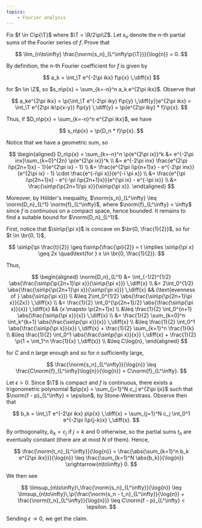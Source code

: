 ```yaml
---
topics:
    - Fourier analysis
---
```


<problem>

Fix $f \in C\p{\T}$ where $\T = \R/2\pi\Z$. Let $s_n$ denote the $n$-th partial sums of the Fourier series of $f$. Prove that

$$
\lim_{n\to\infty} \frac{\norm{s_n}_{L^\infty\p{\T}}}{\log{n}} = 0.
$$

</problem>

<solution>

By definition, the $n$-th Fourier coefficient for $f$ is given by

$$
a_k = \int_\T e^{-2\pi ikx} f\p{x} \,\diff{x}
$$

for $n \in \Z$, so $s_n\p{x} = \sum_{k=-n}^n a_k e^{2\pi ikx}$. Observe that

$$
a_ke^{2\pi ikx}
    = \p{\int_\T e^{-2\pi iky} f\p{y} \,\diff{y}}e^{2\pi ikx}
    = \int_\T e^{2\pi ik\p{x-y}} f\p{y} \,\diff{y}
    = \p{e^{2\pi iky} * f}\p{x}.
$$

Thus, if $D_n\p{x} = \sum_{k=-n}^n e^{2\pi ikx}$, we have

$$
s_n\p{x} = \p{D_n * f}\p{x}.
$$

Notice that we have a geometric sum, so

$$
\begin{aligned}
    D_n\p{x}
         = \sum_{k=-n}^n \p{e^{2\pi ix}}^k
        &= e^{-2\pi inx}\sum_{k=0}^{2n} \p{e^{2\pi ix}}^k \\
        &= e^{-2\pi inx} \frac{e^{2\pi i\p{2n+1}x} - 1}{e^{2\pi ix} - 1} \\
        &= \frac{e^{2\pi i\p{n+1}x} - e^{-2\pi inx}}{e^{2\pi ix} - 1} \cdot \frac{e^{-i\pi x}}{e^{-i \pi x}} \\
        &= \frac{e^{\pi i\p{2n+1}x} - e^{-\pi i\p{2n+1}x}}{e^{\pi ix} - e^{-\pi ix}} \\
        &= \frac{\sin\p{\p{2n+1}\pi x}}{\sin\p{\pi x}}.
\end{aligned}
$$

Moreover, by Hölder's inequality, $\norm{s_n}_{L^\infty} \leq \norm{D_n}_{L^1} \norm{f}_{L^\infty}$, where $\norm{f}_{L^\infty} < \infty$ since $f$ is continuous on a compact space, hence bounded. It remains to find a suitable bound for $\norm{D_n}_{L^1}$.

First, notice that $\sin\p{\pi x}$ is concave on $\br{0, \frac{1}{2}}$, so for $t \in \br{0, 1}$,

$$
\sin\p{\pi \frac{t}{2}} \geq t\sin\p{\frac{\pi}{2}} = t
\implies \sin\p{\pi x} \geq 2x
\quad\text{for } x \in \br{0, \frac{1}{2}}.
$$

Thus,

$$
\begin{aligned}
    \norm{D_n}_{L^1}
        &= \int_{-1/2}^{1/2} \abs{\frac{\sin\p{\p{2n+1}\pi x}}{\sin\p{\pi x}}} \,\diff{x} \\
        &= 2\int_0^{1/2} \abs{\frac{\sin\p{\p{2n+1}\pi x}}{\sin\p{\pi x}}} \,\diff{x}
            && (\text{evenness of } \abs{\sin\p{\pi x}}) \\
        &\leq 2\int_0^{1/2} \abs{\frac{\sin\p{\p{2n+1}\pi x}}{2x}} \,\diff{x} \\
        &= \frac{1}{2} \int_0^{\p{2n+1}/2} \abs{\frac{\sin\p{\pi x}}{x}} \,\diff{x}
            && (x \mapsto \p{2n+1}x) \\
        &\leq \frac{1}{2} \int_0^{n+1} \abs{\frac{\sin\p{\pi x}}{x}} \,\diff{x} \\
        &= \frac{1}{2} \sum_{k=0}^n \int_k^{k+1} \abs{\frac{\sin\p{\pi x}}{x}} \,\diff{x} \\
        &\leq \frac{1}{2} \int_0^1 \abs{\frac{\sin\p{\pi x}}{x}} \,\diff{x} + \frac{1}{2} \sum_{k=1}^n \frac{1}{k} \\
        &\leq \frac{1}{2} \int_0^1 \abs{\frac{\sin\p{\pi x}}{x}} \,\diff{x} + \frac{1}{2} \p{1 + \int_1^n \frac{1}{x} \,\diff{x}} \\
        &\leq C\log{n},
\end{aligned}
$$

for $C$ and $n$ large enough and so for $n$ sufficiently large,

$$
\frac{\norm{s_n}_{L^\infty}}{\log{n}}
    \leq \frac{C\norm{f}_{L^\infty}\log{n}}{\log{n}}
    = C\norm{f}_{L^\infty}.
$$

Let $\epsilon > 0$. Since $\T$ is compact and $f$ is continuous, there exists a trigonometric polynomial $p\p{x} = \sum_{j=1}^N c_j e^{2\pi ijx}$ such that $\norm{f - p}_{L^\infty} < \epsilon$, by Stone-Weierstrass. Observe then that

$$
b_k
    = \int_\T e^{-2\pi ikx} p\p{x} \,\diff{x}
    = \sum_{j=1}^N c_j \int_0^1  e^{-2\pi i\p{j-k}x} \,\diff{x}.
$$

By orthogonality, $b_k = c_j$ if $j = k$ and $0$ otherwise, so the partial sums $t_n$ are eventually constant (there are at most $N$ of them). Hence,

$$
\frac{\norm{t_n}_{L^\infty}}{\log{n}}
    = \frac{\abs{\sum_{k=1}^n b_k e^{2\pi ikx}}}{\log{n}}
    \leq \frac{\sum_{k=1}^N \abs{b_k}}{\log{n}}
    \xrightarrow{n\to\infty} 0.
$$

We then see

$$
\limsup_{n\to\infty}\,\frac{\norm{s_n}_{L^\infty}}{\log{n}}
    \leq \limsup_{n\to\infty}\,\p{\frac{\norm{s_n - t_n}_{L^\infty}}{\log{n}} + \frac{\norm{t_n}_{L^\infty}}{\log{n}}}
    \leq C\norm{f - p}_{L^\infty}
    < \epsilon.
$$

Sending $\epsilon \to 0$, we get the claim.

</solution>
